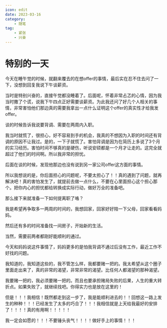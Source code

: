 ```yaml
---
icon: edit
date: 2023-03-16
category:
    - 随笔
tag:
    - 紧张
    - 兴奋
---
```


# 特别的一天

今天在睡午觉的时候，就翻来覆去的在想offer的事情，最后实在忍不住去问了一下，没想到回复我说下午谈薪资。

当时是特别兴奋的，直接午觉都没睡着了。后面呢，怀着非常忐忑的心情，因为我当时撒了个谎，说我下午四点正好需要谈薪资。为此我还问了好几个人相关的事情，非常害怕他们那边真的需要我拿出一点什么证明这个offer的真实性才给我发offer。

谈的时候告诉我说要背调、需要在两周内入职。

我当时就慌了，很担心，好不容易到手的机会，我真的不想因为入职的时间还有背调的原因不让我过。是的，一下子就慌了。害怕背调是因为在简历上多说了3个月的实习经历。害怕时间不够真的是硬伤，听说安硕都是一个月才让走的。这完全就超过了他们的时间啊。所以我非常的担忧。

后面在谈的时候，发现他那边也没有说到另一家公司offer这方面的事情。

所以我想说的是，你后面担心的问题呢，不要太担心了！！真的遇到了问题，就再解决吧！真的害怕发生了，就提前去做一点什么，不要在心里面担心这个担心那个。把你内心的担忧都给转换成实际行动，做好万全的准备吧。

那么接下来就准备一下如何提离职了咯？

我是希望再争取多一两周的时间的，我想回家，回家好好陪一下父母，回家看看妈妈。

然后还有多的时间准备找一间房子，开始新的生活。

当然，需要前两者都刚好能顺利的通过。

今天和妈妈说这件事情了，妈妈更多的是怕我背调不通过后没有工作，最近工作不好找的问题。

我知道的，我知道这些的，我不管怎么样，我都要赌一把的。我太希望从这个圈子里面走出来了，真的非常的渴望，非常非常的渴望。比任何人都渴望的那种渴望。

我要赌一把的，我必须要赌一把的。而且也要承担赌局失败的后果，人生的重大转折点。如果失败了，就继续找吧。你得实力也是放在这里的！

但是！！！我相信！既然都走到这一步了，我是能顺利进去的！！回想这一路上发生的种种！！！已经发生了太多的巧合了！！！我相信就是上天给我最好的安排了！！！！真的有用啊！！！！！

我一定会如愿的！！！不要锤头丧气！！！！做好手上的事情！！！

